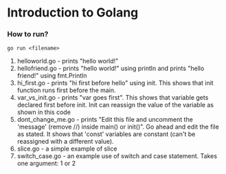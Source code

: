 # Introduction to Golang

### How to run?
```
go run <filename>
```
1. helloworld.go - prints "hello world!"
2. hellofriend.go - prints "hello world!" using println and prints "hello friend!" using fmt.Println
3. hi_first.go - prints "hi first before hello" using init. This shows that init function runs first before the main.
4. var_vs_init.go - prints "var goes first". This shows that variable gets declared first before init. Init can reassign the value of the variable as shown in this code
5. dont_change_me.go - prints "Edit this file and uncomment the 'message' (remove //) inside main() or init()". Go ahead and edit the file as stated. It shows that 'const' variables are constant (can't be reassigned with a different value).
6. slice.go - a simple example of slice
7. switch_case.go - an example use of switch and case statement. Takes one argument: 1 or 2
